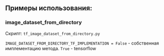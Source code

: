 ## Примеры использования:

### image_dataset_from_directory 
Скрипт: `tf_image_dataset_from_directory.py`

`IMAGE_DATASET_FROM_DIRECTORY_TF_IMPLEMENTATION = False` - собственная имплементацию метода. `True` - tensorflow